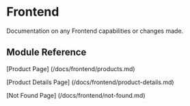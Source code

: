 # Frontend

Documentation on any Frontend capabilities or changes made.

## Module Reference

[Product Page] (/docs/frontend/products.md)

[Product Details Page] (/docs/frontend/product-details.md)

[Not Found Page] (/docs/frontend/not-found.md)
